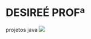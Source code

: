 # DESIREÉ PROFª 
projetos java
![](https://www.google.com/imgres?q=matem%C3%A1tica&imgurl=https%3A%2F%2Fwww12.senado.leg.br%2Fradio%2F1%2Feducacao-federal%2F2021%2F11%2F22%2Fo-paradoxo-entre-pesquisa-e-ensino-da-matematica-no-brasil%2F%40%40images%2Fa1e56423-f95f-48fd-9407-8d8707139b65.jpeg&imgrefurl=https%3A%2F%2Fwww12.senado.leg.br%2Fradio%2F1%2Feducacao-federal%2F2021%2F11%2F22%2Fo-paradoxo-entre-pesquisa-e-ensino-da-matematica-no-brasil&docid=b0vrYNwzI4Z6nM&tbnid=8T7PLM1ZWKqq4M&vet=12ahUKEwiI_vzF2OeHAxUfqpUCHdtUNGkQM3oECBsQAA..i&w=600&h=450&hcb=2&ved=2ahUKEwiI_vzF2OeHAxUfqpUCHdtUNGkQM3oECBsQAA)
